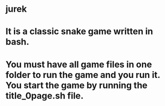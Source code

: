 # jurek

# It is a classic snake game written in bash.

# You must have all game files in one folder to run the game and you run it. You start the game by running the title_0page.sh file.
